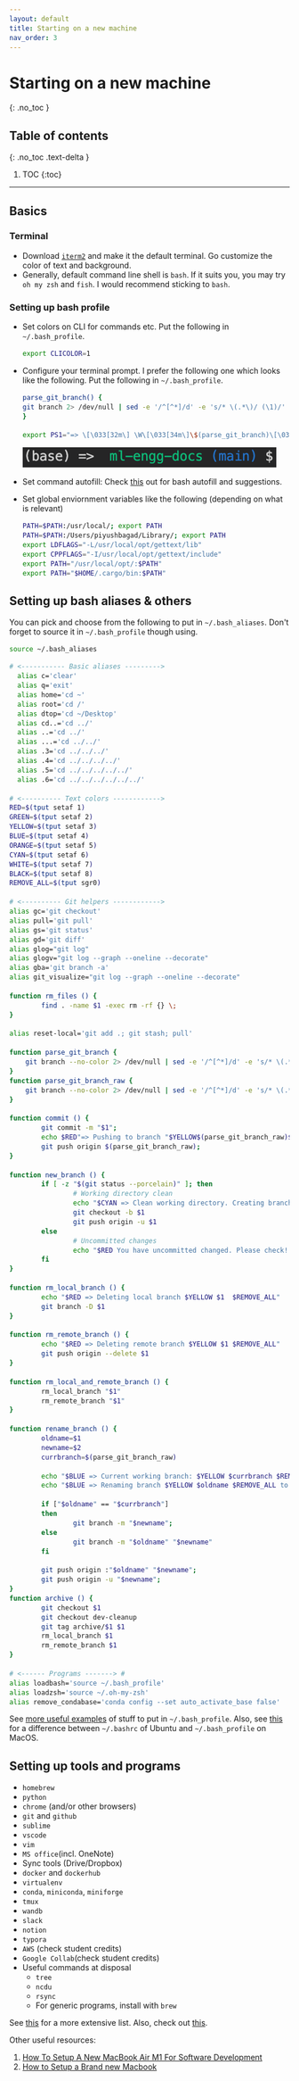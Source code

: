 ```yaml
---
layout: default
title: Starting on a new machine
nav_order: 3
---
```


# Starting on a new machine
{: .no_toc }

## Table of contents
{: .no_toc .text-delta }

1. TOC
{:toc}

---

## Basics

### Terminal

* Download [`iterm2`](https://iterm2.com/) and make it the default terminal. Go customize the color of text and background.
* Generally, default command line shell is `bash`. If it suits you, you may try `oh my zsh` and `fish`. I would recommend sticking to `bash`.

### Setting up bash profile

* Set colors on CLI for commands etc. Put the following in `~/.bash_profile`.
  ```bash
  export CLICOLOR=1
  ```

* Configure your terminal prompt. I prefer the following one which looks like the following. Put the following in `~/.bash_profile`. 

  ```bash
  parse_git_branch() {
  git branch 2> /dev/null | sed -e '/^[^*]/d' -e 's/* \(.*\)/ (\1)/'
  }
  
  export PS1="=> \[\033[32m\] \W\[\033[34m\]\$(parse_git_branch)\[\033[00m\] $ "
  ```

<p align="center">
  <img src="assets/prompt.png" />
</p>

* Set command autofill: Check [this](https://sourabhbajaj.com/mac-setup/BashCompletion/)
  out for bash autofill and suggestions.

* Set global enviornment variables like the following (depending on what is relevant)
  ```bash
  PATH=$PATH:/usr/local/; export PATH
  PATH=$PATH:/Users/piyushbagad/Library/; export PATH
  export LDFLAGS="-L/usr/local/opt/gettext/lib"
  export CPPFLAGS="-I/usr/local/opt/gettext/include"
  export PATH="/usr/local/opt/:$PATH"
  export PATH="$HOME/.cargo/bin:$PATH"
  ```

## Setting up bash aliases & others

You can pick and choose from the following to put in `~/.bash_aliases`.
Don't forget to source it in `~/.bash_profile` though using.
```bash
source ~/.bash_aliases
```

```bash
# <----------- Basic aliases --------->
  alias c='clear'
  alias q='exit'
  alias home='cd ~'
  alias root='cd /'
  alias dtop='cd ~/Desktop'
  alias cd..='cd ../'
  alias ..='cd ../'
  alias ...='cd ../../'
  alias .3='cd ../../../'
  alias .4='cd ../../../../'
  alias .5='cd ../../../../../'
  alias .6='cd ../../../../../../'

# <---------- Text colors ------------>
RED=$(tput setaf 1)
GREEN=$(tput setaf 2)
YELLOW=$(tput setaf 3)
BLUE=$(tput setaf 4)
ORANGE=$(tput setaf 5)
CYAN=$(tput setaf 6)
WHITE=$(tput setaf 7)
BLACK=$(tput setaf 8)
REMOVE_ALL=$(tput sgr0)

# <---------- Git helpers ------------>
alias gc='git checkout'
alias pull='git pull'
alias gs='git status'
alias gd='git diff'
alias glog="git log"
alias glogv="git log --graph --oneline --decorate"
alias gba='git branch -a'
alias git_visualize="git log --graph --oneline --decorate"

function rm_files () {
        find . -name $1 -exec rm -rf {} \;
}

alias reset-local='git add .; git stash; pull'

function parse_git_branch {
	git branch --no-color 2> /dev/null | sed -e '/^[^*]/d' -e 's/* \(.*\)/(\1)/'
}
function parse_git_branch_raw {
	git branch --no-color 2> /dev/null | sed -e '/^[^*]/d' -e 's/* \(.*\)/\1/'
}

function commit () {
        git commit -m "$1";
        echo $RED"=> Pushing to branch "$YELLOW$(parse_git_branch_raw)$REMOVE_ALL
        git push origin $(parse_git_branch_raw);
}

function new_branch () {
        if [ -z "$(git status --porcelain)" ]; then
                # Working directory clean
                echo "$CYAN => Clean working directory. Creating branch $YELLOW $1 $REMOVE_ALL"
                git checkout -b $1
                git push origin -u $1
        else
                # Uncommitted changes
                echo "$RED You have uncommitted changed. Please check! $REMOVE_ALL"
        fi
}

function rm_local_branch () {
        echo "$RED => Deleting local branch $YELLOW $1  $REMOVE_ALL"
        git branch -D $1
}

function rm_remote_branch () {
        echo "$RED => Deleting remote branch $YELLOW $1 $REMOVE_ALL"
        git push origin --delete $1
}

function rm_local_and_remote_branch () {
        rm_local_branch "$1"
        rm_remote_branch "$1"
}

function rename_branch () {
        oldname=$1
        newname=$2
        currbranch=$(parse_git_branch_raw)

        echo "$BLUE => Current working branch: $YELLOW $currbranch $REMOVE_ALL"
        echo "$BLUE => Renaming branch $YELLOW $oldname $REMOVE_ALL to $YELLOW $newname $REMOVE_ALL"

        if ["$oldname" == "$currbranch"]
        then
                git branch -m "$newname";
        else
                git branch -m "$oldname" "$newname"
        fi

        git push origin :"$oldname" "$newname";
        git push origin -u "$newname";
}
function archive () {
        git checkout $1
        git checkout dev-cleanup
        git tag archive/$1 $1
        rm_local_branch $1
        rm_remote_branch $1
}

# <------ Programs -------> #
alias loadbash='source ~/.bash_profile'
alias loadzsh='source ~/.oh-my-zsh'
alias remove_condabase='conda config --set auto_activate_base false'
```

See [more useful examples](https://natelandau.com/my-mac-osx-bash_profile/)
of stuff to put in `~/.bash_profile`.
Also, see [this](https://joshstaiger.org/archives/2005/07/bash_profile_vs.html)
for a difference between `~/.bashrc` of Ubuntu and `~/.bash_profile` on MacOS.


## Setting up tools and programs

* `homebrew`
* `python`
* `chrome` (and/or other browsers)
* `git` and `github`
* `sublime`
* `vscode`
* `vim`
* `MS office`(incl. OneNote)
* Sync tools (Drive/Dropbox)
* `docker` and `dockerhub`
* `virtualenv`
* `conda`, `miniconda`, `miniforge`
* `tmux`
* `wandb`
* `slack`
* `notion`
* `typora`
* `AWS` (check student credits)
* `Google Collab`(check student credits)
* Useful commands at disposal
  * `tree`
  * `ncdu`
  * `rsync`
  * For generic programs, install with `brew`

See [this](https://levelup.gitconnected.com/im-programming-on-a-macbook-and-here-are-the-tools-that-make-my-life-easier-905b74b48c6d)
for a more extensive list.
Also, check out [this]().


Other useful resources:

1. [How To Setup A New MacBook Air M1 For Software Development](https://www.youtube.com/watch?v=gMsZT7yhz4Y)
2. [How to Setup a Brand new Macbook](https://www.freecodecamp.org/news/how-to-set-up-a-brand-new-macbook/)
